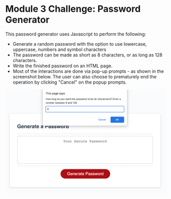 # Module 3 Challenge: Password Generator

This password generator uses Javascript to perform the following:
- Generate a random password with the option to use lowercase, uppercase, numbers and symbol characters
- The password can be made as short as 8 characters, or as long as 128 characters.
- Write the finished password on an HTML page.
- Most of the interactions are done via pop-up prompts - as shown in the screenshot below. The user can also choose to prematurely end the operation by clicking "Cancel" on the popup prompts.


![Alt text](screenshot.png "Password generator screenshot")